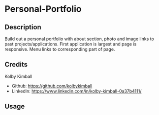 # Personal-Portfolio

## Description

Build out a personal portfolio with about section, photo and image links to past projects/applications. First application is largest and page is responsive. Menu links to corresponding part of page. 

## Credits

Kolby Kimball

* Github: https://github.com/kolbykimball
* LinkedIn: https://www.linkedin.com/in/kolby-kimball-0a37b4111/

## Usage 